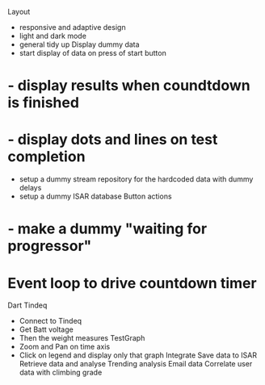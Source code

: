 Layout
- responsive and adaptive design
- light and dark mode
- general tidy up 
Display dummy data
- start display of data on press of start button
# - display results when coundtdown is finished
# - display dots and lines on test completion
- setup a dummy stream repository for the hardcoded data with dummy delays
- setup a dummy ISAR database
Button actions
# - make a dummy "waiting for progressor"
# Event loop to drive countdown timer
Dart Tindeq
  - Connect to Tindeq
  - Get Batt voltage
  - Then the weight measures
TestGraph
- Zoom and Pan on time axis
- Click on legend and display only that graph
Integrate
Save data to ISAR
Retrieve data and analyse
Trending analysis
Email data
Correlate user data with climbing grade

